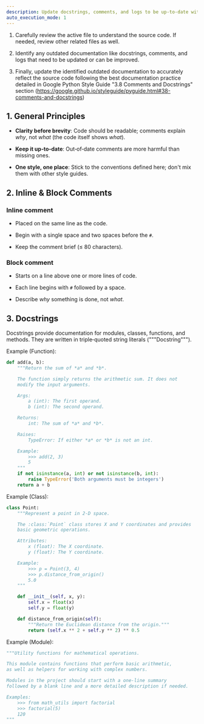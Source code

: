 ```yaml
---
description: Update docstrings, comments, and logs to be up-to-date with source code
auto_execution_mode: 1
---
```


1. Carefully review the active file to understand the source code. If needed, review other related files as well.

2. Identify any outdated documentation like docstrings, comments, and logs that need to be updated or can be improved.

3. Finally, update the identified outdated documentation to accurately reflect the source code following the best documentation practice detailed in Google Python Style Guide "3.8 Comments and Docstrings" section (https://google.github.io/styleguide/pyguide.html#38-comments-and-docstrings)

## 1. General Principles

- **Clarity before brevity**: Code should be readable; comments explain *why*, not *what* (the code itself shows *what*).

- **Keep it up‑to‑date**: Out‑of‑date comments are more harmful than missing ones.

- **One style, one place**: Stick to the conventions defined here; don't mix them with other style guides.

## 2. Inline & Block Comments

### Inline comment

- Placed on the same line as the code.

- Begin with a single space and two spaces before the `#`.

- Keep the comment brief (≤ 80 characters).

### Block comment

- Starts on a line above one or more lines of code.

- Each line begins with `#` followed by a space.

- Describe *why* something is done, not *what*.

## 3. Docstrings

Docstrings provide documentation for modules, classes, functions, and methods. They are written in triple‑quoted string literals ("""Docstring""").

Example (Function):

```python
def add(a, b):
    """Return the sum of *a* and *b*.

    The function simply returns the arithmetic sum. It does not
    modify the input arguments.

    Args:
        a (int): The first operand.
        b (int): The second operand.

    Returns:
        int: The sum of *a* and *b*.

    Raises:
        TypeError: If either *a* or *b* is not an int.

    Example:
        >>> add(2, 3)
        5
    """
    if not isinstance(a, int) or not isinstance(b, int):
        raise TypeError('Both arguments must be integers')
    return a + b
```

Example (Class):

```python
class Point:
    """Represent a point in 2‑D space.

    The :class:`Point` class stores X and Y coordinates and provides
    basic geometric operations.

    Attributes:
        x (float): The X coordinate.
        y (float): The Y coordinate.

    Example:
        >>> p = Point(3, 4)
        >>> p.distance_from_origin()
        5.0
    """

    def __init__(self, x, y):
        self.x = float(x)
        self.y = float(y)

    def distance_from_origin(self):
        """Return the Euclidean distance from the origin."""
        return (self.x ** 2 + self.y ** 2) ** 0.5
```

Example (Module):

```python
"""Utility functions for mathematical operations.

This module contains functions that perform basic arithmetic,
as well as helpers for working with complex numbers.

Modules in the project should start with a one‑line summary
followed by a blank line and a more detailed description if needed.

Examples:
    >>> from math_utils import factorial
    >>> factorial(5)
    120
"""
```